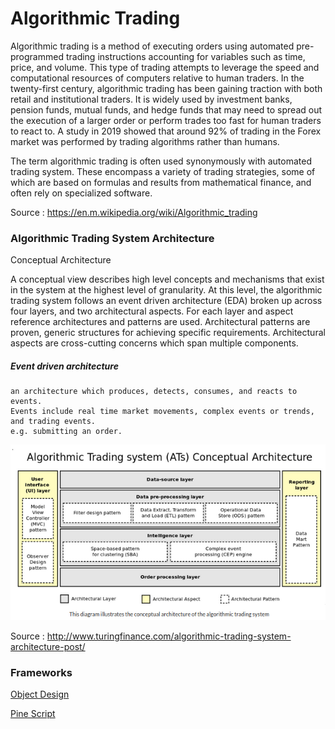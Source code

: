 # Algorithmic Trading

Algorithmic trading is a method of executing orders using automated pre-programmed trading instructions accounting for variables such as time, price, and volume. This type of trading attempts to leverage the speed and computational resources of computers relative to human traders. In the twenty-first century, algorithmic trading has been gaining traction with both retail and institutional traders. It is widely used by investment banks, pension funds, mutual funds, and hedge funds that may need to spread out the execution of a larger order or perform trades too fast for human traders to react to. A study in 2019 showed that around 92% of trading in the Forex market was performed by trading algorithms rather than humans.

The term algorithmic trading is often used synonymously with automated trading system. These encompass a variety of trading strategies, some of which are based on formulas and results from mathematical finance, and often rely on specialized software.

Source : https://en.m.wikipedia.org/wiki/Algorithmic_trading

### Algorithmic Trading System Architecture
Conceptual Architecture

A conceptual view describes high level concepts and mechanisms that exist in the system at the highest level of granularity. At this level, the algorithmic trading system follows an event driven architecture (EDA) broken up across four layers, and two architectural aspects. For each layer and aspect reference architectures and patterns are used. Architectural patterns are proven, generic structures for achieving specific requirements. Architectural aspects are cross-cutting concerns which span multiple components.

##### Event driven architecture
    an architecture which produces, detects, consumes, and reacts to events. 
    Events include real time market movements, complex events or trends, and trading events.
    e.g. submitting an order.

![alt text](https://github.com/CatalaniCD/quantitative_finance/blob/main/algorithmic_trading/arch_concept.png)

Source : http://www.turingfinance.com/algorithmic-trading-system-architecture-post/


### Frameworks

[Object Design](https://github.com/CatalaniCD/computer_science/blob/main/5.%20software_dev/readme.md)

[Pine Script](https://github.com/CatalaniCD/quantitative_finance/tree/main/pinescript)

